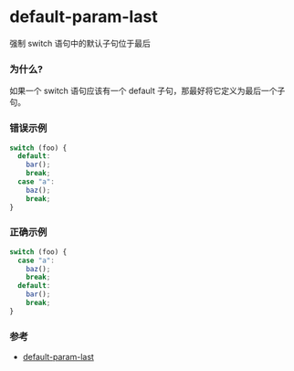 # default-param-last

强制 switch 语句中的默认子句位于最后

### 为什么?

如果一个 switch 语句应该有一个 default 子句，那最好将它定义为最后一个子句。

### 错误示例

```js
switch (foo) {
  default:
    bar();
    break;
  case "a":
    baz();
    break;
}
```

### 正确示例

```js
switch (foo) {
  case "a":
    baz();
    break;
  default:
    bar();
    break;
}
```

### 参考

- [default-param-last](https://eslint.org/docs/rules/default-param-last)
